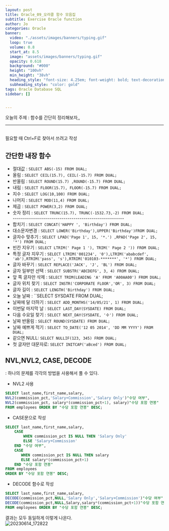 ```yaml
---
layout: post
title: Oracle_09_오라클 함수 모음집
subtitle: Exercise Oracle function 
author: Jo
categories: Oracle
banner:
  video: "./assets/images/banners/typing.gif"
  loop: true
  volume: 0.8
  start_at: 8.5
  image: "assets/images/banners/typing.gif"
  opacity: 0.618
  background: "#000"
  height: "100vh"
  min_height: "38vh"
  heading_style: "font-size: 4.25em; font-weight: bold; text-decoration: underline"
  subheading_style: "color: gold"
tags: Oracle Database SQL
sidebar: []


---
```


오늘의 주제 :  함수를 간단히 정리해보자,, <br>
 * * *
 <br>
 필요할 때 Ctrl+F로 찾아서 쓰려고 작성<br>
 
## 간단한 내장 함수
 
- 절대값 : ``SELECT ABS(-15) FROM DUAL;``<br>
- 올림 : ``SELECT CEIL(15.7), CEIL(-15.7) FROM DUAL;``
- 반올림 : ``SELECT ROUND(15.7) ,ROUND(-15.7) FROM DUAL;``
- 내림 : ``SELECT FLOOR(15.7), FLOOR(-15.7) FROM DUAL;``
- 지수 : ``SELECT LOG(10,100) FROM DUAL;``
- 나머지 : ``SELECT MOD(11,4) FROM DUAL;``
- 제곱 : ``SELECT POWER(3,2) FROM DUAL;``
- 숫자 정리 : ``SELECT TRUNC(15.7), TRUNC(-1532.73,-2) FROM DUAL;``<br>
-------------------------------------------------------<br>
- 합치기 : ``SELECT CONCAT('HAPPY ', 'Birthday') FROM DUAL;``
- 대소문자변경 : ``SELECT LOWER('Birthday'),UPPER('Birthday')FROM DUAL;``
- 글자수 맞추기 : ``SELECT LPAD('Page 1', 15, '*.') ,RPAD('Page 2', 15, '*') FROM DUAL;``
- 빈칸 지우기 : ``SELECT LTRIM(' Page 1 '), TRIM(' Page 2 ')) FROM DUAL;``
- 특정 글자 지우기 : ``SELECT LTRIM('001234', '0'),LTRIM('ababcdef', 'ab'),RTRIM('pass', 's'),RTRIM('010103-*******', '*') FROM DUAL;``
- 글자 바꾸기 : ``SELECT REPLACE('JACK', 'J', 'BL') FROM DUAL;``
- 글자 일부만 선택 : ``SELECT SUBSTR('ABCDEFG', 3, 4) FROM DUAL;``
- 앞 쪽 글자만 삭제 : ``SELECT TRIM(LEADING 'A' FROM 'A00AA00') FROM DUAL;``
- 글자 위치 찾기 : ``SELECT INSTR('CORPORATE FLOOR','OR', 3) FROM DUAL;``
- 글자 길이 : ``SELECT LENGTH('Birthday') FROM DUAL;``
- 오늘 날짜 : ``SELECT SYSDATE FROM DUAL;
- 날짜에 달 더하기 : ``SELECT ADD_MONTHS('14/05/21', 1) FROM DUAL;``
- 이번달 마지막 날 : ``SELECT LAST_DAY(SYSDATE) FROM DUAL;``
- 다음 수요일 찾기 : ``SELECT NEXT_DAY(SYSDATE, '수') FROM DUAL;``
- 날짜 반올림 : ``SELECT ROUND(SYSDATE) FROM DUAL;``
- 날짜 예쁘게 적기 : ``SELECT TO_DATE('12 05 2014', 'DD MM YYYY') FROM DUAL;``
- 같으면 NULL: ``SELECT NULLIF(123, 345) FROM DUAL;``
- 첫 글자만 대문자로: ``SELECT INITCAP('aBced') FROM DUAL;``
 
## NVL,NVL2, CASE, DECODE
: 하나의 문제를 각각의 방법을 사용해서 풀 수 있다.
- NVL2 사용
```sql
SELECT last_name,first_name,salary,
NVL2(commission_pct,'Salary+Commission','Salary Only')"수당 여부",
NVL2(commission_pct, salary*(commission_pct+1), salary)"수당 포함 연봉"
FROM employees ORDER BY "수당 포함 연봉" DESC;
```
- CASE문으로 작성
```sql
SELECT last_name,first_name,salary,
    CASE 
        WHEN commission_pct IS NULL THEN 'Salary Only'
        ELSE 'Salary+Commission'
    END "수당 여부",
    CASE 
       WHEN commission_pct IS NULL THEN salary
       ELSE salary*(commission_pct+1)
    END "수당 포함 연봉"
FROM employees
ORDER BY "수당 포함 연봉" DESC;
```
- DECODE 함수로 작성
```sql
SELECT last_name,first_name,salary,
DECODE(commission_pct,NULL,'Salary Only','Salary+Commission')"수당 여부",
DECODE(commission_pct,NULL,Salary,salary*(commission_pct+1))"수당 포함 연봉"
FROM employees ORDER BY "수당 포함 연봉" DESC;
```

결과는 모두 동일하게 이렇게 나온다.<br>
![20230614_172822](https://github.com/CheeseYoung/cheeseyoung.github.io/assets/132384527/f2752f55-ccd6-4d5f-ae07-1162cb053e94)




